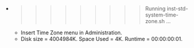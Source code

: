 * >>>>>>>>> Running inst-std-system-time-zone.sh ...
  * Insert Time Zone menu in Administration.
  * Disk size = 4004984K. Space Used = 4K. Runtime = 00:00:00:01.
